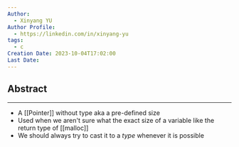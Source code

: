 ```yaml
---
Author:
  - Xinyang YU
Author Profile:
  - https://linkedin.com/in/xinyang-yu
tags:
  - c
Creation Date: 2023-10-04T17:02:00
Last Date:
---
```

## Abstract
---
- A [[Pointer]] without type aka a pre-defined size
- Used when we aren't sure what the exact size of a variable like the return type of [[malloc]]
- We should always try to cast it to a *type* whenever it is possible
